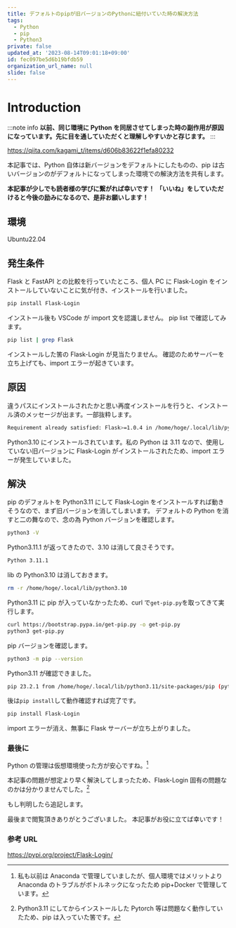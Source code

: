 ```yaml
---
title: デフォルトのpipが旧バージョンのPythonに紐付いていた時の解決方法
tags:
  - Python
  - pip
  - Python3
private: false
updated_at: '2023-08-14T09:01:18+09:00'
id: fec097be5d6b19bfdb59
organization_url_name: null
slide: false
---
```


# Introduction

:::note info
**以前、同じ環境に Python を同居させてしまった時の副作用が原因になっています。先に目を通していただくと理解しやすいかと存じます。**
:::

https://qiita.com/kagami_t/items/d606b83622f1efa80232

本記事では、Python 自体は新バージョンをデフォルトにしたものの、pip は古いバージョンのがデフォルトになってしまった環境での解決方法を共有します。

**本記事が少しでも読者様の学びに繋がれば幸いです！**
**「いいね」をしていただけると今後の励みになるので、是非お願いします！**

## 環境

Ubuntu22.04

## 発生条件

Flask と FastAPI との比較を行っていたところ、個人 PC に Flask-Login をインストールしていないことに気が付き、インストールを行いました。

```bash
pip install Flask-Login
```

インストール後も VSCode が import 文を認識しません。
pip list で確認してみます。

```bash
pip list | grep Flask
```

インストールした筈の Flask-Login が見当たりません。
確認のためサーバーを立ち上げても、import エラーが起きています。

## 原因

違うパスにインストールされたかと思い再度インストールを行うと、インストール済のメッセージが出ます。一部抜粋します。

```bash
Requirement already satisfied: Flask>=1.0.4 in /home/hoge/.local/lib/python3.10/site-packages (from flask_login) (2.3.2)
```

Python3.10 にインストールされています。私の Python は 3.11 なので、使用していない旧バージョンに Flask-Login がインストールされたため、import エラーが発生していました。

## 解決

pip のデフォルトを Python3.11 にして Flask-Login をインストールすれば動きそうなので、まず旧バージョンを消してしまいます。
デフォルトの Python を消すと二の舞なので、念の為 Python バージョンを確認します。

```bash
python3 -V
```

Python3.11.1 が返ってきたので、3.10 は消して良さそうです。

```bash
Python 3.11.1
```

lib の Python3.10 は消しておきます。

```bash
rm -r /home/hoge/.local/lib/python3.10
```

Python3.11 に pip が入っていなかったため、curl で`get-pip.py`を取ってきて実行します。

```bash
curl https://bootstrap.pypa.io/get-pip.py -o get-pip.py
python3 get-pip.py
```

pip バージョンを確認します。

```bash
python3 -m pip --version
```

Python3.11 が確認できました。

```bash
pip 23.2.1 from /home/hoge/.local/lib/python3.11/site-packages/pip (python 3.11)
```

後は`pip install`して動作確認すれば完了です。

```bash
pip install Flask-Login
```

import エラーが消え、無事に Flask サーバーが立ち上がりました。

### 最後に

Python の管理は仮想環境使った方が安心ですね。[^1]
[^1]: 私も以前は Anaconda で管理していましたが、個人環境ではメリットより Anaconda のトラブルがボトルネックになったため pip+Docker で管理しています。

本記事の問題が想定より早く解決してしまったため、Flask-Login 固有の問題なのかは分かりませんでした。[^2]
[^2]: Python3.11 にしてからインストールした Pytorch 等は問題なく動作していたため、pip は入っていた筈です。

もし判明したら追記します。

最後まで閲覧頂きありがとうございました。
本記事がお役に立てば幸いです！

### 参考 URL

https://pypi.org/project/Flask-Login/
